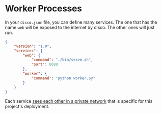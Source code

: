# Worker Processes

In your `disco.json` file, you can define many services. The one that has the name `web` will be exposed to the internet by disco. The other ones will just run.

```json
{
    "version": "1.0",
    "services": {
        "web": {
            "command": "./bin/serve.sh",
            "port": 8080
        },
        "worker": {
            "command": "python worker.py"
        }
    }
}
```

Each service [sees each other in a private network](ports#internal-communication-between-services) that is specific for this project's deployment. 
